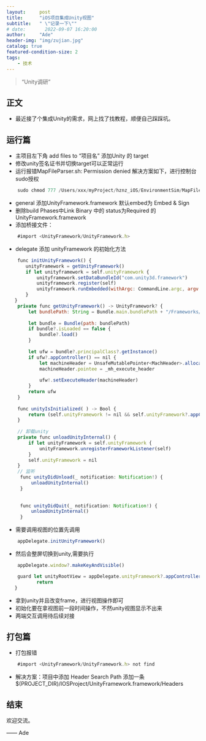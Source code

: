```yaml
---
layout:     post
title:      "iOS项目集成Unity视图"
subtitle:   " \"记录一下\""
# date:       2022-09-07 16:20:00
author:     "Ade"
header-img: "img/zujian.jpg"
catalog: true
featured-condition-size: 2
tags:
    - 技术
---
```


> “Unity调研”


## 正文
* 最近接了个集成Unity的需求，网上找了找教程，顺便自己踩踩坑。

## 运行篇

* 主项目左下角 add files to “项目名” 添加Unity 的 target
* 修改unity签名证书并切换target可以正常运行
* 运行报错MapFileParser.sh: Permission denied 解决方案如下，进行控制台sudo授权

```js
	sudo chmod 777 /Users/xxx/myProject/hznz_iOS/EnvironmentSim/MapFileParser.sh 
```
 
* general 添加UnityFramework.framework  默认embed为 Embed & Sign
* 删除build Phases中Link Binary 中的  status为Required 的UnityFramework.framework 
* 添加桥接文件：
```js
	#import <UnityFramework/UnityFramework.h>
``` 
* delegate 添加 unityFramework 的初始化方法
```js
	func initUnityFramework() {
       unityFramework = getUnityFramework()
       if let unityframework = self.unityFramework {
           unityframework.setDataBundleId("com.unity3d.framework")
           unityframework.register(self)
           unityframework.runEmbedded(withArgc: CommandLine.argc, argv: CommandLine.unsafeArgv, appLaunchOpts: appLaunchOpts)
       }
   }
    private func getUnityFramework() -> UnityFramework? {
        let bundlePath: String = Bundle.main.bundlePath + "/Frameworks/UnityFramework.framework"
 
        let bundle = Bundle(path: bundlePath)
        if bundle?.isLoaded == false {
            bundle?.load()
        }
         
        let ufw = bundle?.principalClass?.getInstance()
        if ufw?.appController() == nil {
            let machineHeader = UnsafeMutablePointer<MachHeader>.allocate(capacity: 1)
            machineHeader.pointee = _mh_execute_header
             
            ufw!.setExecuteHeader(machineHeader)
        }
        return ufw
    }
     
    func unityIsInitialized( ) -> Bool {
        return (self.unityFramework != nil && self.unityFramework?.appController() != nil)
    }
     
    // 卸载unity
    private func unloadUnityInternal() {
        if let unityFramework = self.unityFramework {
            unityFramework.unregisterFrameworkListener(self)
        }
        self.unityFramework = nil
    }
    // 监听
     func unityDidUnload(_ notification: Notification!) {
         unloadUnityInternal()
     }
      
      
     func unityDidQuit(_ notification: Notification!) {
         unloadUnityInternal()
     }
``` 
* 需要调用视图的位置先调用
```js
	appDelegate.initUnityFramework()
``` 
* 然后会整屏切换到unity,需要执行 
```js
	appDelegate.window?.makeKeyAndVisible()
```
```js
	guard let unityRootView = appDelegate.unityFramework?.appController().rootView else {
           return
   }
```
	
* 拿到unity并且改变frame，进行视图操作即可
* 初始化要在拿视图前一段时间操作，不然unity视图显示不出来
* 两端交互调用待后续对接

## 打包篇

* 打包报错

```js
	#import <UnityFramework/UnityFramework.h> not find
``` 

* 解决方案：项目中添加 Header Search Path 添加一条 $(PROJECT_DIR)/IOSProject/UnityFramework.framework/Headers

## 结束

欢迎交流。

—— Ade 



